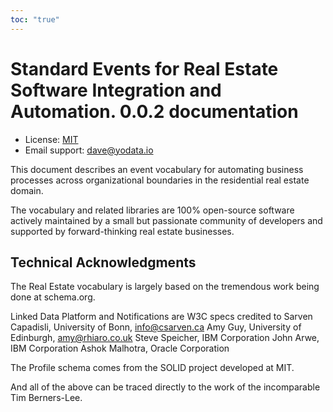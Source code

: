 ```yaml
---
toc: "true"
---
```


# Standard Events for Real Estate Software Integration and Automation. 0.0.2 documentation

* License: [MIT](https://opensource.org/licenses/MIT)
* Email support: [dave@yodata.io](mailto:dave@yodata.io)

This document describes an event vocabulary for automating business processes across organizational boundaries in the residential real estate domain.

The vocabulary and related libraries are 100% open-source software actively maintained by a small but passionate community of developers and supported by forward-thinking real estate businesses.

## Technical Acknowledgments
The Real Estate vocabulary is largely based on the tremendous work being done at schema.org.

Linked Data Platform and Notifications are W3C specs credited to Sarven Capadisli, University of Bonn, info@csarven.ca
Amy Guy, University of Edinburgh, amy@rhiaro.co.uk
Steve Speicher, IBM Corporation
John Arwe, IBM Corporation
Ashok Malhotra, Oracle Corporation

The Profile schema comes from the SOLID project developed at MIT.

And all of the above can be traced directly to the work of the incomparable Tim Berners-Lee.


